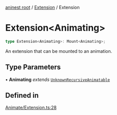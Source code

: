 [aninest root](../../index.md) / [Extension](../index.md) / Extension

# Extension\<Animating\>

```ts
type Extension<Animating>: Mount<Animating>;
```

An extension that can be mounted to an animation.

## Type Parameters

• **Animating** *extends* [`UnknownRecursiveAnimatable`](../../AnimatableTypes/type-aliases/UnknownRecursiveAnimatable.md)

## Defined in

[Animate/Extension.ts:28](https://github.com/zphrs/aninest/blob/efdac3830228dc951d7e8e69ab0c7db89aa8723f/core/src/Animate/Extension.ts#L28)
